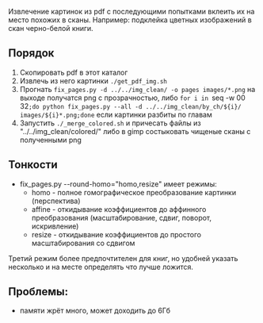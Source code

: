 Извлечение картинок из pdf с последующими попытками вклеить их на место похожих в сканы.
Например: подклейка цветных изображений в скан черно-белой книги.

## Порядок

1. Скопировать pdf в этот каталог
1. Извлечь из него картинки `./get_pdf_img.sh`
1. Прогнать `fix_pages.py -d ../../img_clean/ -o pages images/*.png` на выходе получатся png с прозрачностью, 
либо `for i in `seq -w 00 32`;do python fix_pages.py --all -d ../../img_clean/by_ch/${i}/ images/${i}*.png;done` 
если картинки разбиты по главам
1. Запустить `./_merge_colored.sh` и причесать файлы из "../../img_clean/colored/" 
либо в gimp состыковать чищеные сканы с полученными png


## Тонкости
* fix_pages.py --round-homo="homo,resize" имеет режимы:
  * homo - полное гомографическое преобразование картинки (перспектива)
  * affine - откидывание коэффициентов до аффинного преобразования (масштабирование, сдвиг, поворот, искривление)
  * resize - откидывание коэффициентов до простого масштабирования со сдвигом

Третий режим более предпочтителен для книг, но удобней указать несколько и на месте определять что лучше ложится.

## Проблемы:
* памяти жрёт много, может доходить до 6Гб

